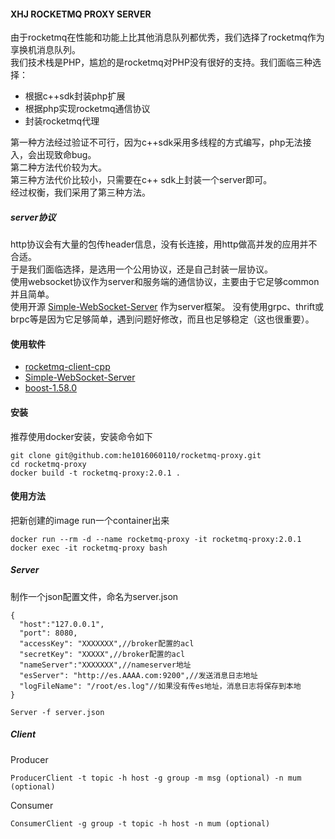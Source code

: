 #### XHJ ROCKETMQ PROXY SERVER  
由于rocketmq在性能和功能上比其他消息队列都优秀，我们选择了rocketmq作为享换机消息队列。  
我们技术栈是PHP，尴尬的是rocketmq对PHP没有很好的支持。我们面临三种选择：
- 根据c++sdk封装php扩展
- 根据php实现rocketmq通信协议
- 封装rocketmq代理

第一种方法经过验证不可行，因为c++sdk采用多线程的方式编写，php无法接入，会出现致命bug。  
第二种方法代价较为大。  
第三种方法代价比较小，只需要在c++ sdk上封装一个server即可。  
经过权衡，我们采用了第三种方法。

##### server协议
http协议会有大量的包传header信息，没有长连接，用http做高并发的应用并不合适。  
于是我们面临选择，是选用一个公用协议，还是自己封装一层协议。  
使用websocket协议作为server和服务端的通信协议，主要由于它足够common并且简单。  
使用开源 [Simple-WebSocket-Server](https://gitlab.com/eidheim/Simple-WebSocket-Server) 作为server框架。
没有使用grpc、thrift或brpc等是因为它足够简单，遇到问题好修改，而且也足够稳定（这也很重要）。

#### 使用软件

- [rocketmq-client-cpp](https://github.com/apache/rocketmq-client-cpp)
- [Simple-WebSocket-Server](https://gitlab.com/eidheim/Simple-WebSocket-Server)
- [boost-1.58.0](https://www.boost.org/)

#### 安装

推荐使用docker安装，安装命令如下

```
git clone git@github.com:he1016060110/rocketmq-proxy.git
cd rocketmq-proxy
docker build -t rocketmq-proxy:2.0.1 .
```

#### 使用方法

把新创建的image run一个container出来
```
docker run --rm -d --name rocketmq-proxy -it rocketmq-proxy:2.0.1
docker exec -it rocketmq-proxy bash
```

##### Server
制作一个json配置文件，命名为server.json
```
{
  "host":"127.0.0.1",
  "port": 8080,
  "accessKey": "XXXXXXX",//broker配置的acl
  "secretKey": "XXXXX",//broker配置的acl
  "nameServer":"XXXXXXX",//nameserver地址
  "esServer": "http://es.AAAA.com:9200",//发送消息日志地址
  "logFileName": "/root/es.log"//如果没有传es地址，消息日志将保存到本地
}
```

```
Server -f server.json
```

##### Client
Producer
```text
ProducerClient -t topic -h host -g group -m msg (optional) -n mum (optional)
```

Consumer
```text
ConsumerClient -g group -t topic -h host -n mum (optional)
```
